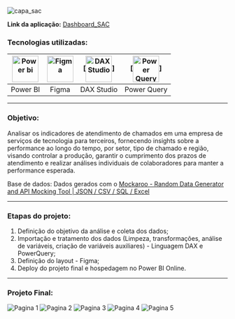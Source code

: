 ![capa_sac](https://github.com/AlbertoFAraujo/PBI_DashboardSAC/assets/105552990/d8042735-2de7-4904-afec-a1a891e424a6)

**Link da aplicação:** [Dashboard_SAC](https://app.powerbi.com/view?r=eyJrIjoiYzYwYmExNWQtZjI1My00ZDZlLWI4NWEtYmJlY2NmNDM1YjdiIiwidCI6IjFlNDMyOWIyLWNiOWYtNDM0Yy1iM2FjLTBhMmFiMTAxNTRlZiJ9)

### Tecnologias utilizadas: 
| [<img align="center" alt="Power bi" height="60" width="60" src="https://github.com/AlbertoFAraujo/PBI_DashboardSAC/assets/105552990/d239f769-5b2a-4cf0-8198-441a8adcbda0">](https://powerbi.microsoft.com/pt-br/desktop/) | [<img align="center" alt="Figma" height="60" width="60" src="https://github.com/AlbertoFAraujo/PBI_DashboardSAC/assets/105552990/41c4197b-df11-4c43-8b84-6af9f1edbddb">](https://www.streamlit.io/) | [<img align="center" alt="DAX Studio" height="60" width="60" src="https://github.com/AlbertoFAraujo/PBI_DashboardSAC/assets/105552990/e2c6fb50-3e25-4a91-91c1-5c3262c083c4">] | [<img align="center" alt="Power Query" height="60" width="60" src="https://github.com/AlbertoFAraujo/PBI_DashboardSAC/assets/105552990/b41eddea-d513-4e3b-82de-d1dab2897e88">] |
|:---:|:---:|:---:|:---:|
| Power BI | Figma | DAX Studio | Power Query |
<hr>

### Objetivo: 

Analisar os indicadores de atendimento de chamados em uma empresa de serviços de tecnologia para terceiros, fornecendo insights sobre a performance ao longo do tempo, por setor, tipo de chamado e região, visando controlar a produção, garantir o cumprimento dos prazos de atendimento e realizar análises individuais de colaboradores para manter a performance esperada.

Base de dados: Dados gerados com o [Mockaroo - Random Data Generator and API Mocking Tool | JSON / CSV / SQL / Excel ](https://www.mockaroo.com/)
<hr>

### Etapas do projeto:

1. Definição do objetivo da análise e coleta dos dados;
2. Importação e tratamento dos dados (Limpeza, transformações, análise de variáveis, criação de variáveis auxiliares) - Linguagem DAX e PowerQuery;
3. Definição do layout - Figma;
4. Deploy do projeto final e hospedagem no Power BI Online.
<hr>

### Projeto Final:

![Pagina 1](https://github.com/AlbertoFAraujo/PBI_DashboardSAC/assets/105552990/908f86d8-7e41-4f0c-bbf4-a369ce0bad21)
![Pagina 2](https://github.com/AlbertoFAraujo/PBI_DashboardSAC/assets/105552990/11fa8451-1e36-47bf-9026-934d9bdfe4e6)
![Pagina 3](https://github.com/AlbertoFAraujo/PBI_DashboardSAC/assets/105552990/a0636d58-461e-4e52-b726-dcb85f3b6585)
![Pagina 4](https://github.com/AlbertoFAraujo/PBI_DashboardSAC/assets/105552990/f9f0eb07-c135-4adc-9a6c-e2242d84d275)
![Pagina 5](https://github.com/AlbertoFAraujo/PBI_DashboardSAC/assets/105552990/fdd5ecf5-06b6-453f-818b-e7cb22b1906c)

